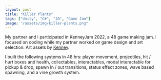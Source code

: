 ```yaml
---
layout: post
title: "Killer Plants"
tags: ["Unity", "C#", "2D", "Game Jam"]
image: "/assets/img/killer-plants.png"
---
```

My partner and I participated in KenneyJam 2022, a 48 game making jam. I focused on coding while my partner worked on game design and art selection. Art assets by <a href="https://kenney.nl" class="external-ref">Kenney</a>.


I built the following systems in 48 hrs: player movement, projectiles, hit / hurt boxes and health, collectables, interactables, modal interactable for pickup & drop, spawn in / out transitions, status effect zones, wave based spawning, and a vine growth system.
